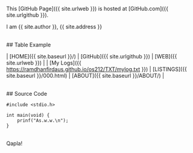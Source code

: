 ---
---

<br>
This [GitHub Page]({{ site.urlweb }}) is hosted at [GitHub.com]({{ site.urlgithub }}).

I am {{ site.author }}, {{ site.address }}

<br>
## Table Example

| [HOME]({{ site.baseurl }}/) | [GitHub]({{ site.urlgithub }}) | [WEB]({{ site.urlweb }}) |
| [My Logs]({{ https://ramdhanfirdaus.github.io/os212/TXT/mylog.txt }}) | [LISTINGS]({{ site.baseurl }}/000.html) | [ABOUT]({{ site.baseurl }}/ABOUT/) |

<br>
## Source Code

```
#include <stdio.h>

int main(void) {
    prinf("As.w.w.\n");
}

```

<br>
Qapla!

